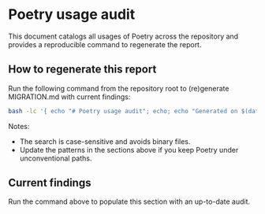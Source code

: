 # Poetry usage audit

This document catalogs all usages of Poetry across the repository and provides a reproducible command to regenerate the report.

## How to regenerate this report

Run the following command from the repository root to (re)generate MIGRATION.md with current findings:

```bash
bash -lc '{ echo "# Poetry usage audit"; echo; echo "Generated on $(date -u +%Y-%m-%dT%H:%M:%SZ)"; echo; echo "## Indicators of Poetry usage (files)"; git ls-files -z | tr "\0" "\n" | grep -E "(^|/)poetry\.lock$|(^|/)pyproject\.toml$" | sed "s/^/- /" || true; echo; echo "## Lines mentioning '\''poetry'\'' (code, scripts, config)"; git grep -nI --heading -E "(^|[^A-Za-z])poetry([^A-Za-z]|$)" || true; echo; echo "## [tool.poetry] sections in pyproject.toml"; if git grep -q --no-color "\[tool\.poetry\]" -- "pyproject.toml"; then git grep -n --no-color "\[tool\.poetry\]" -- "pyproject.toml"; echo; git grep -n -A5 -B1 "\[tool\.poetry\]" -- "pyproject.toml"; else echo "No [tool.poetry] sections found."; fi; echo; echo "## CI/CD workflow references (.github/workflows)"; git grep -nI -E "(^|[^A-Za-z])poetry([^A-Za-z]|$)|pipx install poetry" -- ".github/workflows" || true; echo; echo "## Dockerfile references"; git grep -nI -E "(^|[^A-Za-z])poetry([^A-Za-z]|$)|pipx install poetry" -- "*Dockerfile*" "docker" "containers" 2>/dev/null || true; echo; echo "## Makefile references"; git grep -nI -E "(^|[^A-Za-z])poetry([^A-Za-z]|$)|poetry\s+run|poetry\s+install" -- "Makefile" || true; echo; echo "## Shell scripts referencing poetry (*.sh)"; if git ls-files "*.sh" >/dev/null 2>&1; then git ls-files "*.sh" -z | xargs -0 grep -nIH -E "(^|[^A-Za-z])poetry([^A-Za-z]|$)" || true; else echo "No shell scripts found."; fi; } > MIGRATION.md'
```

Notes:
- The search is case-sensitive and avoids binary files.
- Update the patterns in the sections above if you keep Poetry under unconventional paths.

## Current findings

Run the command above to populate this section with an up-to-date audit.

